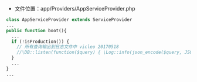 - 文件位置：app/Providers/AppServiceProvider.php
```php
class AppServiceProvider extends ServiceProvider
...
public function boot(){
  ...
  if (!isProduction()) {
    // 所有查询输出到日志文件中 vicleo 20170518
    //\DB::listen(function($query) { \Log::info(json_encode($query, JSON_UNESCAPED_UNICODE)); });
  }
  ...
}
...
```
